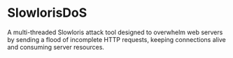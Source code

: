 # SlowlorisDoS
A multi-threaded Slowloris attack tool designed to overwhelm web servers by sending a flood of incomplete HTTP requests, keeping connections alive and consuming server resources.
